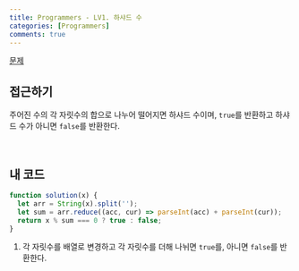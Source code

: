 ```yaml
---
title: Programmers - LV1. 하샤드 수
categories: [Programmers]
comments: true
---
```


[문제](https://programmers.co.kr/learn/courses/30/lessons/12947)

## 접근하기

주어진 수의 각 자릿수의 합으로 나누어 떨어지면 하샤드 수이며, `true`를 반환하고 하샤드 수가 아니면 `false`를 반환한다.

<br>

## 내 코드

```js
function solution(x) {
  let arr = String(x).split('');
  let sum = arr.reduce((acc, cur) => parseInt(acc) + parseInt(cur));
  return x % sum === 0 ? true : false;
}
```

1. 각 자릿수를 배열로 변경하고 각 자릿수를 더해 나뉘면 `true`를, 아니면 `false`를 반환한다.
